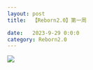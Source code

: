 ```yaml
---
layout: post
title:  【Reborn2.0】第一周

date:   2023-9-29 0:0:0
category: Reborn2.0
---
```


![](http://s1r3itzmh.hd-bkt.clouddn.com/img/week1_2310011610.png)


